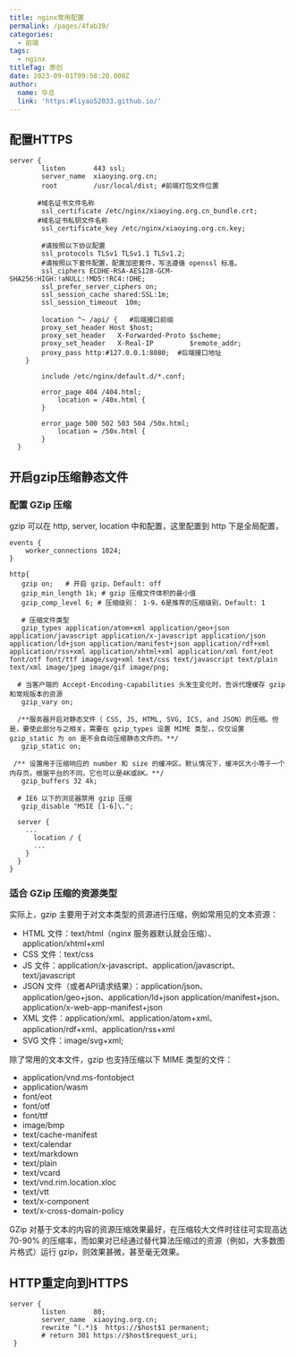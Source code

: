 ```yaml
---
title: nginx常用配置
permalink: /pages/4fab39/
categories:
  - 前端
tags:
  - nginx
titleTag: 原创
date: 2023-09-01T09:58:20.000Z
author:
  name: 华总
  link: 'https:#liyao52033.github.io/'
---
```




## 配置HTTPS

```nginx
server {
        listen       443 ssl;
        server_name  xiaoying.org.cn;
        root         /usr/local/dist; #前端打包文件位置

       #域名证书文件名称
        ssl_certificate /etc/nginx/xiaoying.org.cn_bundle.crt;
       #域名证书私钥文件名称
        ssl_certificate_key /etc/nginx/xiaoying.org.cn.key;
  
        #请按照以下协议配置
        ssl_protocols TLSv1 TLSv1.1 TLSv1.2; 
        #请按照以下套件配置，配置加密套件，写法遵循 openssl 标准。
        ssl_ciphers ECDHE-RSA-AES128-GCM-SHA256:HIGH:!aNULL:!MD5:!RC4:!DHE; 
        ssl_prefer_server_ciphers on;
        ssl_session_cache shared:SSL:1m;
        ssl_session_timeout  10m;

        location ^~ /api/ {   #后端接口前缀
        proxy_set_header Host $host;
        proxy_set_header   X-Forwarded-Proto $scheme;
        proxy_set_header   X-Real-IP         $remote_addr;
        proxy_pass http:#127.0.0.1:8080;  #后端接口地址
    }

        include /etc/nginx/default.d/*.conf;

        error_page 404 /404.html;
            location = /40x.html {
        }

        error_page 500 502 503 504 /50x.html;
            location = /50x.html {
        }
  }
```

## 开启gzip压缩静态文件

### 配置 GZip 压缩

gzip 可以在 http, server, location 中和配置，这里配置到 http 下是全局配置，

```nginx
events {
    worker_connections 1024;
}

http{
   gzip on;   # 开启 gzip，Default: off
   gzip_min_length 1k; # gzip 压缩文件体积的最小值
   gzip_comp_level 6; # 压缩级别： 1-9，6是推荐的压缩级别，Default: 1
  
   # 压缩文件类型
   gzip_types application/atom+xml application/geo+json application/javascript application/x-javascript application/json application/ld+json application/manifest+json application/rdf+xml application/rss+xml application/xhtml+xml application/xml font/eot font/otf font/ttf image/svg+xml text/css text/javascript text/plain text/xml image/jpeg image/gif image/png;
  
  # 当客户端的 Accept-Encoding-capabilities 头发生变化时，告诉代理缓存 gzip 和常规版本的资源
   gzip_vary on; 
  
  /**服务器开启对静态文件（ CSS, JS, HTML, SVG, ICS, and JSON）的压缩。但是，要使此部分与之相关，需要在 gzip_types 设置 MIME 类型，，仅仅设置 gzip_static 为 on 是不会自动压缩静态文件的。**/
   gzip_static on;
  
 /** 设置用于压缩响应的 number 和 size 的缓冲区。默认情况下，缓冲区大小等于一个内存页。根据平台的不同，它也可以是4K或8K。**/
   gzip_buffers 32 4k;
  
  # IE6 以下的浏览器禁用 gzip 压缩
   gzip_disable "MSIE [1-6]\.";
  
  server {
    ...
      location / {
      ...
    }
  }
}
```

### 适合 GZip 压缩的资源类型

实际上，gzip 主要用于对文本类型的资源进行压缩，例如常用见的文本资源：

- HTML 文件：text/html（nginx 服务器默认就会压缩）、application/xhtml+xml
- CSS 文件：text/css
- JS 文件：application/x-javascript、application/javascript、text/javascript
- JSON 文件（或者API请求结果）：application/json、application/geo+json、application/ld+json application/manifest+json、application/x-web-app-manifest+json
- XML 文件：application/xml、application/atom+xml、application/rdf+xml、application/rss+xml
- SVG 文件：image/svg+xml;

除了常用的文本文件，gzip 也支持压缩以下 MIME 类型的文件：

- application/vnd.ms-fontobject
- application/wasm
- font/eot
- font/otf
- font/ttf
- image/bmp
- text/cache-manifest
- text/calendar
- text/markdown
- text/plain
- text/vcard
- text/vnd.rim.location.xloc
- text/vtt
- text/x-component
- text/x-cross-domain-policy

GZip 对基于文本的内容的资源压缩效果最好，在压缩较大文件时往往可实现高达 70-90% 的压缩率，而如果对已经通过替代算法压缩过的资源（例如，大多数图片格式）运行 gzip，则效果甚微，甚至毫无效果。

## HTTP重定向到HTTPS

```nginx
server {
        listen       80;
        server_name  xiaoying.org.cn;
        rewrite ^(.*)$  https://$host$1 permanent; 
        # return 301 https://$host$request_uri; 		
 }
```

